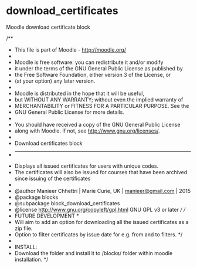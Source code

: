 # download_certificates
Moodle download certificate block

/**
 * This file is part of Moodle - http://moodle.org/
 *
 * Moodle is free software: you can redistribute it and/or modify
 * it under the terms of the GNU General Public License as published by
 * the Free Software Foundation, either version 3 of the License, or
 * (at your option) any later version.
 * 
 * Moodle is distributed in the hope that it will be useful,
 * but WITHOUT ANY WARRANTY; without even the implied warranty of
 * MERCHANTABILITY or FITNESS FOR A PARTICULAR PURPOSE.  See the
 * GNU General Public License for more details.
 *
 * You should have received a copy of the GNU General Public License
 * along with Moodle.  If not, see <http://www.gnu.org/licenses/>.
 * 
 * Download certificates block
 * --------------------------
 * Displays all issued certificates for users with unique codes. 
 * The certificates will also be issued for courses that have been archived since issuing of the certificates 
 *
 * @author  Manieer Chhettri | Marie Curie, UK | <manieer@gmail.com> | 2015
 * @package    blocks
 * @subpackage block_download_certificates
 * @license    http://www.gnu.org/copyleft/gpl.html GNU GPL v3 or later
*/
/*
* FUTURE DEVELOPMENT *
* Will aim to add an option for downloading all the issued certificates as a zip file.
* Option to filter certificates by issue date for e.g. from and to filters. */
*
* INSTALL:
* Download the folder and install it to /blocks/ folder within moodle installation.
*/
